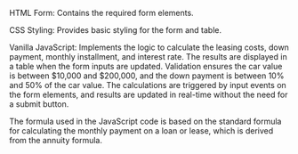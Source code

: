 HTML Form: Contains the required form elements.

CSS Styling: Provides basic styling for the form and table.

Vanilla JavaScript: Implements the logic to calculate the leasing costs, down payment, monthly installment, and interest rate. The results are displayed in a table when the form inputs are updated. Validation ensures the car value is between $10,000 and $200,000, and the down payment is between 10% and 50% of the car value. The calculations are triggered by input events on the form elements, and results are updated in real-time without the need for a submit button.

The formula used in the JavaScript code is based on the standard formula for calculating the monthly payment on a loan or lease, which is derived from the annuity formula.
